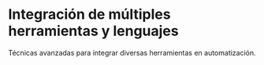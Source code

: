 # Integración de múltiples herramientas y lenguajes
Técnicas avanzadas para integrar diversas herramientas en automatización.